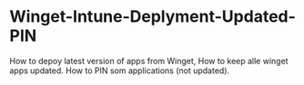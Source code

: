 # Winget-Intune-Deplyment-Updated-PIN
 How to depoy latest version of apps from Winget, How to keep alle winget apps updated. How to PIN som applications (not updated).
